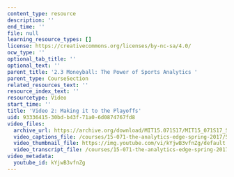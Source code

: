 ```yaml
---
content_type: resource
description: ''
end_time: ''
file: null
learning_resource_types: []
license: https://creativecommons.org/licenses/by-nc-sa/4.0/
ocw_type: ''
optional_tab_title: ''
optional_text: ''
parent_title: '2.3 Moneyball: The Power of Sports Analytics '
parent_type: CourseSection
related_resources_text: ''
resource_index_text: ''
resourcetype: Video
start_time: ''
title: 'Video 2: Making it to the Playoffs'
uid: 93336415-30bd-b43f-71a0-6d0874767fd8
video_files:
  archive_url: https://archive.org/download/MIT15.071S17/MIT15_071S17_Session_2.3.03_300k.mp4
  video_captions_file: /courses/15-071-the-analytics-edge-spring-2017/51b815728c495ef2b972206052116f35_kYjwB3vfnZg.vtt
  video_thumbnail_file: https://img.youtube.com/vi/kYjwB3vfnZg/default.jpg
  video_transcript_file: /courses/15-071-the-analytics-edge-spring-2017/425761ac8958aaa81fbb24eca77ad909_kYjwB3vfnZg.pdf
video_metadata:
  youtube_id: kYjwB3vfnZg
---
```


